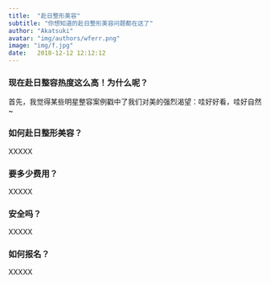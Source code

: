 ```yaml
---
title:  "赴日整形美容"
subtitle: "你想知道的赴日整形美容问题都在这了"
author: "Akatsuki"
avatar: "img/authors/wferr.png"
image: "img/f.jpg"
date:   2018-12-12 12:12:12
---
```


### 现在赴日整容热度这么高！为什么呢？
首先，我觉得某些明星整容案例戳中了我们对美的强烈渴望：哇好好看，哇好自然~

### 如何赴日整形美容？
XXXXX

### 要多少费用？
XXXXX

### 安全吗？
XXXXX

### 如何报名？
XXXXX

